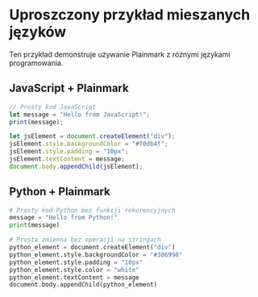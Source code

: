 # Uproszczony przykład mieszanych języków

Ten przykład demonstruje używanie Plainmark z różnymi językami programowania.

## JavaScript + Plainmark

```js plainmark
// Prosty kod JavaScript
let message = "Hello from JavaScript!";
print(message);

let jsElement = document.createElement("div");
jsElement.style.backgroundColor = "#f0db4f";
jsElement.style.padding = "10px";
jsElement.textContent = message;
document.body.appendChild(jsElement);
```

## Python + Plainmark

```python plainmark
# Prosty kod Python bez funkcji rekurencyjnych
message = "Hello from Python!"
print(message)

# Prosta zmienna bez operacji na stringach
python_element = document.createElement("div")
python_element.style.backgroundColor = "#306998"
python_element.style.padding = "10px"
python_element.style.color = "white"
python_element.textContent = message
document.body.appendChild(python_element)
```